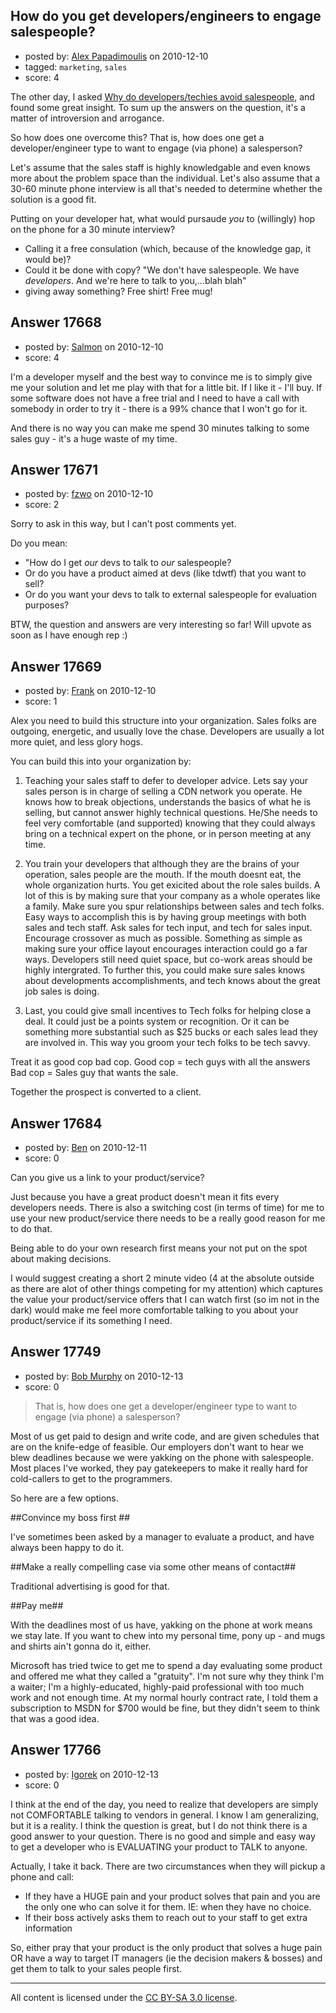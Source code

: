 ## How do you get developers/engineers to engage salespeople?

- posted by: [Alex Papadimoulis](https://stackexchange.com/users/-1/123-alex-papadimoulis) on 2010-12-10
- tagged: `marketing`, `sales`
- score: 4

The other day, I asked [Why do developers/techies avoid salespeople](http://answers.onstartups.com/questions/17609/why-do-developers-techies-avoid-salespeople), and found some great insight. To sum up the answers on the question, it's a matter of introversion and arrogance.

So how does one overcome this? That is, how does one get a developer/engineer type to want to engage (via phone) a salesperson? 

Let's assume that the sales staff is highly knowledgable and even knows more about the problem space than the individual. Let's also assume that a 30-60 minute phone interview is all that's needed to determine whether the solution is a good fit.

Putting on your developer hat, what would pursaude *you* to (willingly) hop on the phone for a 30 minute interview?

* Calling it a free consulation (which, because of the knowledge gap, it would be)?
* Could it be done with copy? "We don't have salespeople. We have *developers*. And we're here to talk to you,...blah blah"
* giving away something? Free shirt! Free mug!


## Answer 17668

- posted by: [Salmon](https://stackexchange.com/users/-1/5445-salmon) on 2010-12-10
- score: 4

I'm a developer myself and the best way to convince me is to simply give me your solution and let me play with that for a little bit. If I like it - I'll buy.
If some software does not have a free trial and I need to have a call with somebody in order to try it - there is a 99% chance that I won't go for it.

And there is no way you can make me spend 30 minutes talking to some sales guy - it's a huge waste of my time.


## Answer 17671

- posted by: [fzwo](https://stackexchange.com/users/-1/5910-fzwo) on 2010-12-10
- score: 2

Sorry to ask in this way, but I can't post comments yet.

Do you mean:

 - "How do I get *our* devs to talk to *our* salespeople?
 - Or do you have a product aimed at devs (like tdwtf) that you want to sell?
 - Or do you want your devs to talk to external salespeople for evaluation purposes?

BTW, the question and answers are very interesting so far! Will upvote as soon as I have enough rep :)


## Answer 17669

- posted by: [Frank](https://stackexchange.com/users/-1/4858-frank) on 2010-12-10
- score: 1

Alex you need to build this structure into your organization.  Sales folks are outgoing, energetic, and usually love the chase.  Developers are usually a lot more quiet, and less glory hogs. 

You can build this into your organization by:
1. Teaching your sales staff to defer to developer advice.  Lets say your sales person is in charge of selling a CDN network you operate. He knows how to break objections, understands the basics of what he is selling, but cannot answer highly technical questions.  He/She needs to feel very comfortable (and supported) knowing that they could always bring on a technical expert on the phone, or in person meeting at any time.  

2. You train your developers that although they are the brains of your operation, sales people are the mouth.  If the mouth doesnt eat, the whole organization hurts.  You get exicited about the role sales builds.  A lot of this is by making sure that your company as a whole operates like a family.  Make sure you spur relationships between sales and tech folks.  Easy ways to accomplish this is by having group meetings with both sales and tech staff.  Ask sales for tech input, and tech for sales input.   Encourage crossover as much as possible.  Something as simple as making sure your office layout encourages interaction could go a far ways.  Developers still need quiet space, but co-work areas should be highly intergrated.  To further this, you could make sure sales knows about developments accomplishments, and tech knows about the great job sales is doing.    

3. Last, you could give small incentives to Tech folks for helping close a deal.  It could just be a points system or recognition.  Or it can be something more substantial such as $25 bucks or each sales lead they are involved in.   This way you groom your tech folks to be tech savvy.  

Treat it as good cop bad cop.
Good cop = tech guys with all the answers
Bad cop = Sales guy that wants the sale.

Together the prospect is converted to a client. 


## Answer 17684

- posted by: [Ben](https://stackexchange.com/users/-1/5804-ben) on 2010-12-11
- score: 0

Can you give us a link to your product/service? 

Just because you have a great product doesn't mean it fits every developers needs. There is also a switching cost (in terms of time) for me to use your new product/service there needs to be a really good reason for me to do that.

Being able to do your own research first means your not put on the spot about making decisions.

I would suggest creating a short 2 minute video (4 at the absolute outside as there are alot of other things competing for my attention) which captures the value your product/service offers that I can watch first (so im not in the dark) would make me feel more comfortable talking to you about your product/service if its something I need.


## Answer 17749

- posted by: [Bob Murphy](https://stackexchange.com/users/-1/5778-bob-murphy) on 2010-12-13
- score: 0

> That is, how does one get a
> developer/engineer type to want to
> engage (via phone) a salesperson?

Most of us get paid to design and write code, and are given schedules that are on the knife-edge of feasible. Our employers don't want to hear we blew deadlines because we were yakking on the phone with salespeople. Most places I've worked, they pay gatekeepers to make it really hard for cold-callers to get to the programmers.

So here are a few options.

##Convince my boss first ##

I've sometimes been asked by a manager to evaluate a product, and have always been happy to do it.

##Make a really compelling case via some other means of contact##

Traditional advertising is good for that.

##Pay me##

With the deadlines most of us have, yakking on the phone at work means we stay late. If you want to chew into my personal time, pony up - and mugs and shirts ain't gonna do it, either.

Microsoft has tried twice to get me to spend a day evaluating some product and offered me what they called a "gratuity". I'm not sure why they think I'm a waiter; I'm a highly-educated, highly-paid professional with too much work and not enough time. At my normal hourly contract rate, I told them a subscription to MSDN for $700 would be fine, but they didn't seem to think that was a good idea.





## Answer 17766

- posted by: [Igorek](https://stackexchange.com/users/-1/4395-igorek) on 2010-12-13
- score: 0

I think at the end of the day, you need to realize that developers are simply not COMFORTABLE talking to vendors in general.  I know I am generalizing, but it is a reality.  I think the question is great, but I do not think there is a good answer to your question.  There is no good and simple and easy way to get a developer who is EVALUATING your product to TALK to anyone.

Actually, I take it back.  There are two circumstances when they will pickup a phone and call: 

 - If they have a HUGE pain and your
   product solves that pain and you are
   the only one who can solve it for
   them.  IE: when they have no choice.
 - If their boss actively asks them to
   reach out to your staff to get extra
   information

So, either pray that your product is the only product that solves a huge pain OR have a way to target IT managers (ie the decision makers & bosses) and get them to talk to your sales people first.



---

All content is licensed under the [CC BY-SA 3.0 license](https://creativecommons.org/licenses/by-sa/3.0/).
